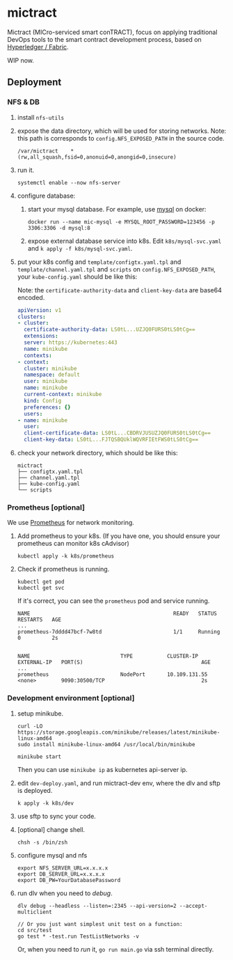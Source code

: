 # mictract

Mictract (MICro-serviced smart conTRACT), focus on applying traditional DevOps tools to the smart contract development process, based on [Hyperledger / Fabric](https://github.com/hyperledger/fabric/).

WIP now.



## Deployment



### NFS & DB

1. install `nfs-utils`

2. expose the data directory, which will be used for storing networks. Note: this path is corresponds to `config.NFS_EXPOSED_PATH` in the source code.
   ```
   /var/mictract    *(rw,all_squash,fsid=0,anonuid=0,anongid=0,insecure)
   ```

3. run it.
   ```
   systemctl enable --now nfs-server
   ```

4. configure database:
   1. start your mysql database.
      For example, use [mysql](https://hub.docker.com/_/mysql) on docker:
      ```
      docker run --name mic-mysql -e MYSQL_ROOT_PASSWORD=123456 -p 3306:3306 -d mysql:8
      ```

   2. expose external database service into k8s.
      Edit `k8s/mysql-svc.yaml` and `k apply -f k8s/mysql-svc.yaml`.

5. put your k8s config and `template/configtx.yaml.tpl` and `template/channel.yaml.tpl` and `scripts` on `config.NFS_EXPOSED_PATH`, your `kube-config.yaml` should be like this:

   Note: the `certificate-authority-data` and `client-key-data` are base64 encoded.

   ```yaml
   apiVersion: v1
   clusters:
   - cluster:
     certificate-authority-data: LS0tL...UZJQ0FURS0tLS0tCg==
     extensions:
     server: https://kubernetes:443
     name: minikube
     contexts:
   - context:
     cluster: minikube
     namespace: default
     user: minikube
     name: minikube
     current-context: minikube
     kind: Config
     preferences: {}
     users:
   - name: minikube
     user:
     client-certificate-data: LS0tL...CBDRVJUSUZJQ0FURS0tLS0tCg==
     client-key-data: LS0tL...FJTQSBQUklWQVRFIEtFWS0tLS0tCg==
   ```

6. check your network directory, which should be like this:
   ```text
   mictract
   ├── configtx.yaml.tpl
   ├── channel.yaml.tpl
   ├── kube-config.yaml
   └── scripts
   ```

### Prometheus [optional]

We use [Prometheus]() for network monitoring.

1. Add prometheus to your k8s. (If you have one, you should ensure your prometheus can monitor k8s cAdvisor)
   ```
   kubectl apply -k k8s/prometheus
   ```

2. Check if prometheus is running.
   ```
   kubectl get pod
   kubectl get svc
   ```
   If it's correct, you can see the `prometheus` pod and service running.
   ```
   NAME                                              READY   STATUS             RESTARTS   AGE
   ...
   prometheus-7dddd47bcf-7w8td                       1/1     Running            0          2s


   NAME                             TYPE           CLUSTER-IP       EXTERNAL-IP   PORT(S)                                      AGE
   ...
   prometheus                       NodePort       10.109.131.55    <none>        9090:30500/TCP                               2s
   ```


### Development environment [optional]

1. setup minikube.
   ```shell
   curl -LO https://storage.googleapis.com/minikube/releases/latest/minikube-linux-amd64
   sudo install minikube-linux-amd64 /usr/local/bin/minikube

   minikube start
   ```
   Then you can use `minikube ip` as kubernetes api-server ip.

2. edit `dev-deploy.yaml`, and run mictract-dev env, where the dlv and sftp is deployed.
   ```shell
   k apply -k k8s/dev
   ```

3. use sftp to sync your code.

4. [optional] change shell.
   ```shell
   chsh -s /bin/zsh
   ```
5. configure mysql and nfs
   ```shell
   export NFS_SERVER_URL=x.x.x.x
   export DB_SERVER_URL=x.x.x.x
   export DB_PW=YourDatabasePassword
   ```

6. run dlv when you need to *debug*.
   ```shell
   dlv debug --headless --listen=:2345 --api-version=2 --accept-multiclient
   
   // Or you just want simplest unit test on a function:
   cd src/test
   go test * -test.run TestListNetworks -v
   ```
   Or, when you need to *run* it, `go run main.go` via ssh terminal directly. 

